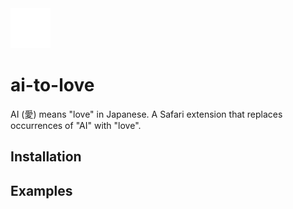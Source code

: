 <picture>
  <source srcset="/ai-to-love/Resources/aicon-light.png" media="(prefers-color-scheme: light)">
  <img src="/ai-to-love/Resources/aicon-dark.png" width="64" height="64" alt="Heart with Kanji for Love">
</picture>

# ai-to-love
AI (愛) means "love" in Japanese. A Safari extension that replaces occurrences of "AI" with "love".

## Installation


## Examples

